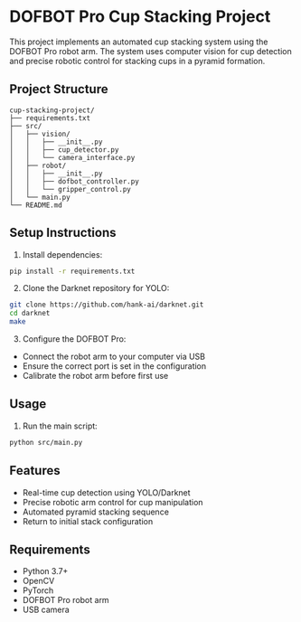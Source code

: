 # DOFBOT Pro Cup Stacking Project

This project implements an automated cup stacking system using the DOFBOT Pro robot arm. The system uses computer vision for cup detection and precise robotic control for stacking cups in a pyramid formation.

## Project Structure
```
cup-stacking-project/
├── requirements.txt
├── src/
│   ├── vision/
│   │   ├── __init__.py
│   │   ├── cup_detector.py
│   │   └── camera_interface.py
│   ├── robot/
│   │   ├── __init__.py
│   │   ├── dofbot_controller.py
│   │   └── gripper_control.py
│   └── main.py
└── README.md
```

## Setup Instructions

1. Install dependencies:
```bash
pip install -r requirements.txt
```

2. Clone the Darknet repository for YOLO:
```bash
git clone https://github.com/hank-ai/darknet.git
cd darknet
make
```

3. Configure the DOFBOT Pro:
- Connect the robot arm to your computer via USB
- Ensure the correct port is set in the configuration
- Calibrate the robot arm before first use

## Usage

1. Run the main script:
```bash
python src/main.py
```

## Features
- Real-time cup detection using YOLO/Darknet
- Precise robotic arm control for cup manipulation
- Automated pyramid stacking sequence
- Return to initial stack configuration

## Requirements
- Python 3.7+
- OpenCV
- PyTorch
- DOFBOT Pro robot arm
- USB camera